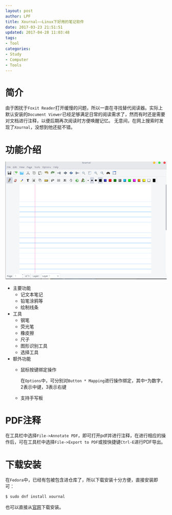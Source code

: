 ```yaml
---
layout: post
author: LPF
title: Xournal——Linux下好用的笔记软件
date: 2017-03-23 21:51:51
updated: 2017-04-28 11:03:48
tags:
- Tool
categories:
- Study
- Computer
- Tools
---
```

# 简介

由于困扰于`Foxit Reader`打开缓慢的问题，所以一直在寻找替代阅读器。实际上默认安装的`Document Viewer`已经足够满足日常的阅读需求了，然而有时还是需要对文档进行注释，以便后期再次阅读时方便唤醒记忆。
无意间，在网上搜索时发现了`Xournal`，没想到他还挺不错。

# 功能介绍

![主页面](../post_img/58d3d826ab64417edb0010ca)

- 主要功能
    - 记文本笔记
    - 铅笔涂鸦等
    - 绘制线条
- 工具
    - 钢笔
    - 荧光笔
    - 橡皮擦
    - 尺子
    - 图形识别工具
    - 选择工具
- 额外功能
    - 鼠标按键绑定操作
        
        在`Options`中，可分别对`Button * Mapping`进行操作绑定，其中`*`为数字，2表示中键，3表示右键
    - 支持手写板
    
# PDF注释

在工具栏中选择`File->Annotate PDF`，即可打开pdf并进行注释，在进行相应的操作后，可在工具栏中选择`File->Export to PDF`或按快捷键`Ctrl-E`进行PDF导出。

# 下载安装

在`Fedora`中，已经有包被包含进仓库了，所以下载安装十分方便，直接安装即可：

```sh
$ sudo dnf install xournal
```

也可以直接从[官网](http://xournal.sourceforge.net/)下载安装。